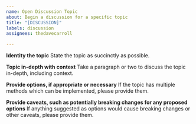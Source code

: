 ```yaml
---
name: Open Discussion Topic
about: Begin a discussion for a specific topic
title: "[DISCUSSION]"
labels: discussion
assignees: thedavecarroll

---
```


**Identity the topic**
State the topic as succinctly as possible.

**Topic in-depth with context**
Take a paragraph or two to discuss the topic in-depth, including context.

**Provide options, if appropriate or necessary**
If the topic has multiple methods which can be implemented, please provide them.

**Provide caveats, such as potentially breaking changes for any proposed options**
If anything suggested as options would cause breaking changes or other caveats, please provide them.
